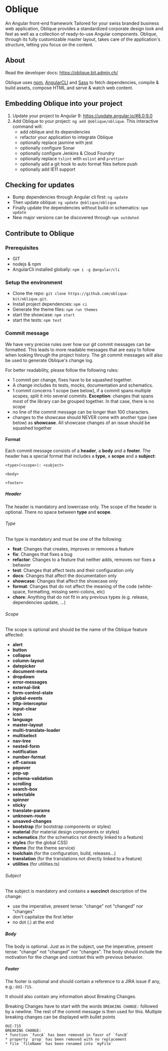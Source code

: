 # Oblique
An Angular front-end framework Tailored for your swiss branded business web application, Oblique provides a standardized corporate design look and feel as well as a collection of ready-to-use Angular components. Oblique, through its fully customizable master layout, takes care of the application's structure, letting you focus on the content.

## About
Read the developer docs: <https://oblique.bit.admin.ch/>

Oblique uses [npm](https://www.npmjs.com/), [AngularCLI](https://cli.angular.io/) and [Sass](http://sass-lang.com/) to fetch dependencies, compile & build assets, compose HTML and serve & watch web content.

## Embedding Oblique into your project
1. Update your project to Angular 9: <https://update.angular.io/#8.0:9.0>
1. Add Oblique to your project: `ng add @oblique/oblique`. This interactive command will:
    * add oblique and its dependencies
    * refactor your application to integrate Oblique
    * optionally replace jasmine with jest
    * optionally configure Sonar
    * optionally configure Jenkins & Cloud Foundry
    * optionally replace `tslint` with `eslint` and `prettier`
    * optionally add a git hook to auto format files before push
    * optionally add IE11 support

## Checking for updates
- Bump dependencies through Angular cli first: `ng update`
- Then update oblique: `ng update @oblique/oblique`
- Finally update the dependencies without build-in schematics: `npm update`
- New major versions can be discovered through `npm outdated`

## Contribute to Oblique

### Prerequisites
- GIT
- nodejs & npm
- AngularCli installed globally: `npm i -g @angular/cli`

### Setup the environment
- Clone the repo: `git clone https://github.com/oblique-bit/oblique.git`.
- Install project dependencies: `npm ci`
- Generate the theme files: `npm run themes`
- start the showcase: `npm start`
- start the tests: `npm test`


### Commit message
We have very precise rules over how our git commit messages can be formatted. This leads to more readable messages that are easy to follow when looking
through the project history. The git commit messages will also be used to generate Oblique's change log.

For better readability, please follow the following rules:
 * 1 commit per change, fixes have to be squashed together.
 * A change includes its tests, mocks, documentation and schematics.
 * 1 commit concerns 1 scope (see below), if a commit spans multiple scopes, split it into several commits. **Exception**: changes that spans most of the library can be grouped together. In that case, there is no scope
 * no line of the commit message can be longer than 100 characters.
 * changes to the showcase should NEVER come with another type (see below) as __showcase__. All showcase changes of an issue should be squashed together

#### Format
Each commit message consists of a **header**, a **body** and a **footer**. The header has a special format that includes a **type**, a **scope** and a
**subject**:

	<type>(<scope>): <subject>

	<body>

	<footer>

##### Header
The header is mandatory and lowercase only. The scope of the header is optional. There no space between **type** and **scope**.

###### Type
The type is mandatory and must be one of the following:
* **feat**: Changes that creates, improves or removes a feature
* **fix**: Changes that fixes a bug
* **refactor**: Changes to a feature that neither adds, removes nor fixes a behavior
* **test**: Changes that affect tests and their configuration only
* **docs**: Changes that affect the documentation only
* **showcase**: Changes that affect the showcase only
* **format**: Changes that do not affect the meaning of the code (white-space, formatting, missing semi-colons, etc)
* **chore**: Anything that do not fit in any previous types (e.g. release, dependencies update, ...)


###### Scope
The scope is optional and should be the name of the Oblique feature affected:
* **alert**
* **button**
* **collapse**
* **column-layout**
* **datepicker**
* **document-meta**
* **dropdown**
* **error-messages**
* **external-link**
* **form-control-state**
* **global-events**
* **http-interceptor**
* **input-clear**
* **icon**
* **language**
* **master-layout**
* **multi-translate-loader**
* **multiselect**
* **nav-tree**
* **nested-form**
* **notification**
* **number-format**
* **off-canvas**
* **popover**
* **pop-up**
* **schema-validation**
* **scrolling**
* **search-box**
* **selectable**
* **spinner**
* **sticky**
* **translate-params**
* **unknown-route**
* **unsaved-changes**
* **bootstrap** (for bootstrap components or styles)
* **material** (for material design components or styles)
* **schematics** (for the schematics not directly linked to a feature)
* **styles** (for the global CSS)
* **theme** (for the theme service)
* **toolchain** (for the configuration, build, releases...)
* **translation** (for the translations not directly linked to a feature)
* **utilities** (for utilities.ts)

###### Subject
The subject is mandatory and contains a **succinct** description of the change:

* use the imperative, present tense: "change" not "changed" nor "changes"
* don't capitalize the first letter
* no dot (.) at the end

##### Body
The body is optional.
Just as in the subject, use the imperative, present tense: "change" not "changed" nor "changes". The body should include the motivation for the change and contrast this with previous behavior.

##### Footer
The footer is optional and should contain a reference to a JIRA issue if any, e.g.: `OUI-715`.

It should also contain any information about Breaking Changes.

Breaking Changes have to start with the words `BREAKING CHANGE:` followed by a newline. The rest of the commit message is then used for this. Multiple breaking changes can be displayed with bullet points

    OUI-715
    BREAKING CHANGE:
    * function `funcA` has been removed in favor of `funcB`
    * property `prop` has been removed with no replacement
    * file `fileName` has been renamed into `myFile`

